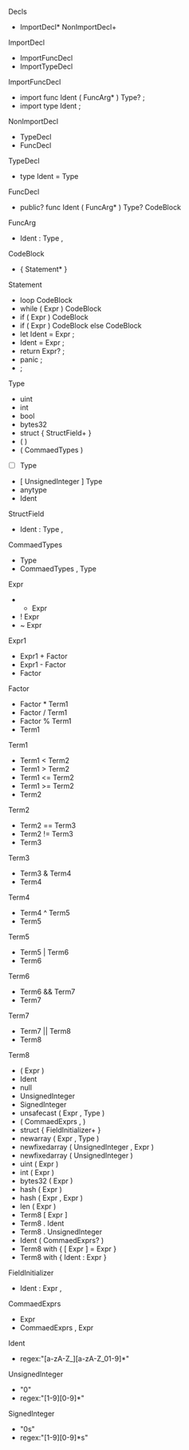 
Decls 
* ImportDecl* NonImportDecl+

ImportDecl 
* ImportFuncDecl
* ImportTypeDecl


ImportFuncDecl
* import func Ident ( FuncArg* ) Type? ;
* import type Ident ;
 
NonImportDecl
* TypeDecl
* FuncDecl

TypeDecl 
* type Ident = Type

FuncDecl
* public? func Ident ( FuncArg* ) Type? CodeBlock 

FuncArg 
* Ident : Type ,

CodeBlock
* { Statement* }

Statement 
* loop CodeBlock
* while ( Expr ) CodeBlock
* if ( Expr ) CodeBlock 
* if ( Expr ) CodeBlock else CodeBlock
* let Ident = Expr ;
* Ident = Expr ; 
* return Expr? ;
* panic ; 
* ;

Type
* uint
* int
* bool
* bytes32
* struct { StructField+ }
* ( )
* ( CommaedTypes )
* [ ] Type
* [ UnsignedInteger ] Type
* anytype
* Ident

StructField
* Ident : Type ,

CommaedTypes
* Type
* CommaedTypes , Type

Expr
* - Expr
* ! Expr
* ~ Expr

Expr1
* Expr1 + Factor 
* Expr1 - Factor
* Factor

Factor
* Factor * Term1
* Factor / Term1
* Factor % Term1
* Term1

Term1
* Term1 < Term2
* Term1 > Term2
* Term1 <= Term2
* Term1 >= Term2
* Term2

Term2 
* Term2 == Term3
* Term2 != Term3
* Term3

Term3 
* Term3 & Term4 
* Term4

Term4 
* Term4 ^ Term5
* Term5

Term5 
* Term5 | Term6 
* Term6

Term6 
* Term6 && Term7 
* Term7

Term7
* Term7 || Term8 
* Term8

Term8
* ( Expr ) 
* Ident
* null
* UnsignedInteger
* SignedInteger 
* unsafecast ( Expr , Type )
* ( CommaedExprs , ) 
* struct { FieldInitializer+ } 
* newarray ( Expr , Type ) 
* newfixedarray ( UnsignedInteger , Expr ) 
* newfixedarray ( UnsignedInteger ) 
* uint ( Expr ) 
* int ( Expr ) 
* bytes32 ( Expr ) 
* hash ( Expr ) 
* hash ( Expr , Expr ) 
* len ( Expr ) 
* Term8 [ Expr ] 
* Term8 . Ident 
* Term8 . UnsignedInteger
* Ident ( CommaedExprs? ) 
* Term8 with { [ Expr ] = Expr } 
* Term8 with { Ident : Expr } 

FieldInitializer
* Ident : Expr , 

CommaedExprs
* Expr 
* CommaedExprs , Expr

Ident
* regex:"[a-zA-Z_][a-zA-Z_01-9]*"

UnsignedInteger 
* "0" 
* regex:"[1-9][0-9]*"

SignedInteger
* "0s" 
* regex:"[1-9][0-9]*s" 
